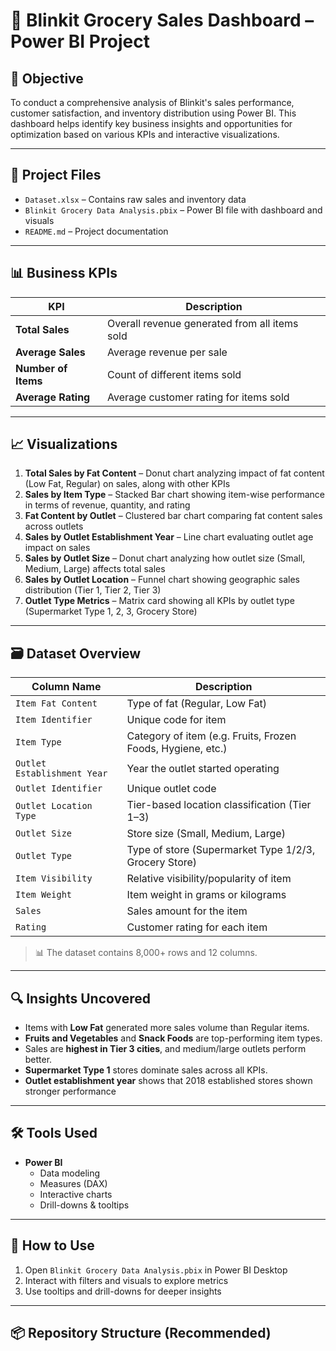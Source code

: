 # 🛒 Blinkit Grocery Sales Dashboard – Power BI Project

## 📌 Objective

To conduct a comprehensive analysis of Blinkit's sales performance, customer satisfaction, and inventory distribution using Power BI. This dashboard helps identify key business insights and opportunities for optimization based on various KPIs and interactive visualizations.

---

## 📁 Project Files

- `Dataset.xlsx` – Contains raw sales and inventory data  
- `Blinkit Grocery Data Analysis.pbix` – Power BI file with dashboard and visuals  
- `README.md` – Project documentation

---

## 📊 Business KPIs

| KPI                | Description                                               |
|--------------------|-----------------------------------------------------------|
| **Total Sales**     | Overall revenue generated from all items sold             |
| **Average Sales**   | Average revenue per sale                                  |
| **Number of Items** | Count of different items sold                             |
| **Average Rating**  | Average customer rating for items sold                    |

---

## 📈 Visualizations

1. **Total Sales by Fat Content** – Donut chart analyzing impact of fat content (Low Fat, Regular) on sales, along with other KPIs  
2. **Sales by Item Type** – Stacked Bar chart showing item-wise performance in terms of revenue, quantity, and rating  
3. **Fat Content by Outlet** – Clustered bar chart comparing fat content sales across outlets  
4. **Sales by Outlet Establishment Year** – Line chart evaluating outlet age impact on sales  
5. **Sales by Outlet Size** – Donut chart analyzing how outlet size (Small, Medium, Large) affects total sales  
6. **Sales by Outlet Location** – Funnel chart showing geographic sales distribution (Tier 1, Tier 2, Tier 3)  
7. **Outlet Type Metrics** – Matrix card showing all KPIs by outlet type (Supermarket Type 1, 2, 3, Grocery Store)

---

## 🗃 Dataset Overview

| Column Name              | Description                                                                 |
|--------------------------|-----------------------------------------------------------------------------|
| `Item Fat Content`       | Type of fat (Regular, Low Fat)                                              |
| `Item Identifier`        | Unique code for item                                                        |
| `Item Type`              | Category of item (e.g. Fruits, Frozen Foods, Hygiene, etc.)                 |
| `Outlet Establishment Year` | Year the outlet started operating                                      |
| `Outlet Identifier`      | Unique outlet code                                                          |
| `Outlet Location Type`   | Tier-based location classification (Tier 1–3)                               |
| `Outlet Size`            | Store size (Small, Medium, Large)                                           |
| `Outlet Type`            | Type of store (Supermarket Type 1/2/3, Grocery Store)                       |
| `Item Visibility`        | Relative visibility/popularity of item                                      |
| `Item Weight`            | Item weight in grams or kilograms                                           |
| `Sales`                  | Sales amount for the item                                                   |
| `Rating`                 | Customer rating for each item                                               |

> 📊 The dataset contains 8,000+ rows and 12 columns.

---

## 🔍 Insights Uncovered

- Items with **Low Fat** generated more sales volume than Regular items.  
- **Fruits and Vegetables** and **Snack Foods** are top-performing item types.  
- Sales are **highest in Tier 3 cities**, and medium/large outlets perform better.  
- **Supermarket Type 1** stores dominate sales across all KPIs.  
- **Outlet establishment year** shows that 2018 established stores shown stronger performance 

---

## 🛠 Tools Used

- **Power BI**  
  - Data modeling  
  - Measures (DAX)  
  - Interactive charts  
  - Drill-downs & tooltips  

---

## 🚀 How to Use

1. Open `Blinkit Grocery Data Analysis.pbix` in Power BI Desktop  
2. Interact with filters and visuals to explore metrics  
3. Use tooltips and drill-downs for deeper insights

---

## 📦 Repository Structure (Recommended)

